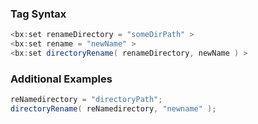 ### Tag Syntax




```java
<bx:set renameDirectory = "someDirPath" >
<bx:set rename = "newName" >
<bx:set directoryRename( renameDirectory, newName ) >
```


### Additional Examples


```java
reNamedirectory = "directoryPath";
directoryRename( reNamedirectory, "newname" );

```


